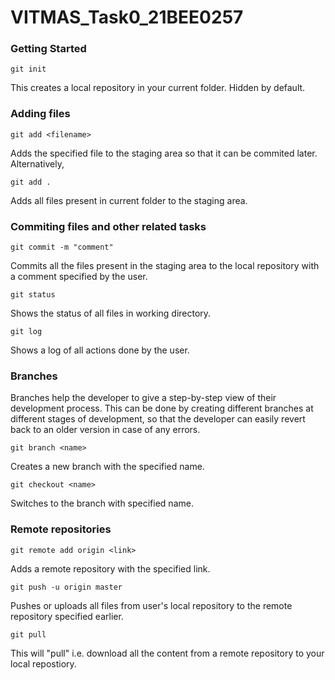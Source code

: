 # VITMAS_Task0_21BEE0257

### Getting Started

```git init```

This creates a local repository in your current folder. Hidden by default.

### Adding files

```git add <filename>```

Adds the specified file to the staging area so that it can be commited later. Alternatively,

```git add .```

Adds all files present in current folder to the staging area.

### Commiting files and other related tasks

```git commit -m "comment"```

Commits all the files present in the staging area to the local repository with a comment specified by the user.

```git status```

Shows the status of all files in working directory.

```git log```

Shows a log of all actions done by the user.

### Branches

Branches help the developer to give a step-by-step view of their development process. This can be done by creating different branches at different stages of development, so that the developer can easily revert back to an older version in case of any errors.

```git branch <name>```

Creates a new branch with the specified name.

```git checkout <name>```

Switches to the branch with specified name.

### Remote repositories

```git remote add origin <link>```

Adds a remote repository with the specified link.

```git push -u origin master```

Pushes or uploads all files from user's local repository to the remote repository specified earlier.

```git pull```

This will "pull" i.e. download all the content from a remote repository to your local repostiory.
